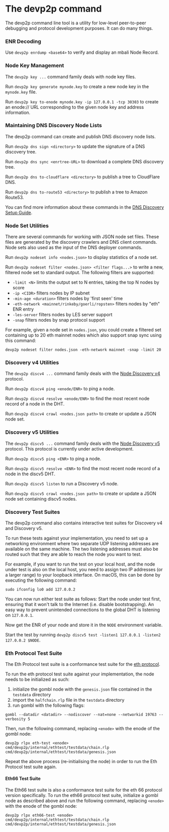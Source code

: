 # The devp2p command

The devp2p command line tool is a utility for low-level peer-to-peer debugging and
protocol development purposes. It can do many things.

### ENR Decoding

Use `devp2p enrdump <base64>` to verify and display an mbali Node Record.

### Node Key Management

The `devp2p key ...` command family deals with node key files.

Run `devp2p key generate mynode.key` to create a new node key in the `mynode.key` file.

Run `devp2p key to-enode mynode.key -ip 127.0.0.1 -tcp 30303` to create an enode:// URL
corresponding to the given node key and address information.

### Maintaining DNS Discovery Node Lists

The devp2p command can create and publish DNS discovery node lists.

Run `devp2p dns sign <directory>` to update the signature of a DNS discovery tree.

Run `devp2p dns sync <enrtree-URL>` to download a complete DNS discovery tree.

Run `devp2p dns to-cloudflare <directory>` to publish a tree to CloudFlare DNS.

Run `devp2p dns to-route53 <directory>` to publish a tree to Amazon Route53.

You can find more information about these commands in the [DNS Discovery Setup Guide][dns-tutorial].

### Node Set Utilities

There are several commands for working with JSON node set files. These files are generated
by the discovery crawlers and DNS client commands. Node sets also used as the input of the
DNS deployer commands.

Run `devp2p nodeset info <nodes.json>` to display statistics of a node set.

Run `devp2p nodeset filter <nodes.json> <filter flags...>` to write a new, filtered node
set to standard output. The following filters are supported:

- `-limit <N>` limits the output set to N entries, taking the top N nodes by score
- `-ip <CIDR>` filters nodes by IP subnet
- `-min-age <duration>` filters nodes by 'first seen' time
- `-eth-network <mainnet/rinkeby/goerli/ropsten>` filters nodes by "eth" ENR entry
- `-les-server` filters nodes by LES server support
- `-snap` filters nodes by snap protocol support

For example, given a node set in `nodes.json`, you could create a filtered set containing
up to 20 eth mainnet nodes which also support snap sync using this command:

    devp2p nodeset filter nodes.json -eth-network mainnet -snap -limit 20

### Discovery v4 Utilities

The `devp2p discv4 ...` command family deals with the [Node Discovery v4][discv4]
protocol.

Run `devp2p discv4 ping <enode/ENR>` to ping a node.

Run `devp2p discv4 resolve <enode/ENR>` to find the most recent node record of a node in
the DHT.

Run `devp2p discv4 crawl <nodes.json path>` to create or update a JSON node set.

### Discovery v5 Utilities

The `devp2p discv5 ...` command family deals with the [Node Discovery v5][discv5]
protocol. This protocol is currently under active development.

Run `devp2p discv5 ping <ENR>` to ping a node.

Run `devp2p discv5 resolve <ENR>` to find the most recent node record of a node in
the discv5 DHT.

Run `devp2p discv5 listen` to run a Discovery v5 node.

Run `devp2p discv5 crawl <nodes.json path>` to create or update a JSON node set containing
discv5 nodes.

### Discovery Test Suites

The devp2p command also contains interactive test suites for Discovery v4 and Discovery
v5.

To run these tests against your implementation, you need to set up a networking
environment where two separate UDP listening addresses are available on the same machine.
The two listening addresses must also be routed such that they are able to reach the node
you want to test.

For example, if you want to run the test on your local host, and the node under test is
also on the local host, you need to assign two IP addresses (or a larger range) to your
loopback interface. On macOS, this can be done by executing the following command:

    sudo ifconfig lo0 add 127.0.0.2

You can now run either test suite as follows: Start the node under test first, ensuring
that it won't talk to the Internet (i.e. disable bootstrapping). An easy way to prevent
unintended connections to the global DHT is listening on `127.0.0.1`.

Now get the ENR of your node and store it in the `NODE` environment variable.

Start the test by running `devp2p discv5 test -listen1 127.0.0.1 -listen2 127.0.0.2 $NODE`.

### Eth Protocol Test Suite

The Eth Protocol test suite is a conformance test suite for the [eth protocol][eth].

To run the eth protocol test suite against your implementation, the node needs to be initialized as such:

1. initialize the gombl node with the `genesis.json` file contained in the `testdata` directory
2. import the `halfchain.rlp` file in the `testdata` directory
3. run gombl with the following flags:
```
gombl --datadir <datadir> --nodiscover --nat=none --networkid 19763 --verbosity 5
```

Then, run the following command, replacing `<enode>` with the enode of the gombl node:
 ```
 devp2p rlpx eth-test <enode> cmd/devp2p/internal/ethtest/testdata/chain.rlp cmd/devp2p/internal/ethtest/testdata/genesis.json
```

Repeat the above process (re-initialising the node) in order to run the Eth Protocol test suite again.

#### Eth66 Test Suite

The Eth66 test suite is also a conformance test suite for the eth 66 protocol version specifically.
To run the eth66 protocol test suite, initialize a gombl node as described above and run the following command,
replacing `<enode>` with the enode of the gombl node:

 ```
 devp2p rlpx eth66-test <enode> cmd/devp2p/internal/ethtest/testdata/chain.rlp cmd/devp2p/internal/ethtest/testdata/genesis.json
```

[eth]: https://github.com/mbali/devp2p/blob/master/caps/eth.md
[dns-tutorial]: https://gombl.mbali.org/docs/developers/dns-discovery-setup
[discv4]: https://github.com/mbali/devp2p/tree/master/discv4.md
[discv5]: https://github.com/mbali/devp2p/tree/master/discv5/discv5.md
